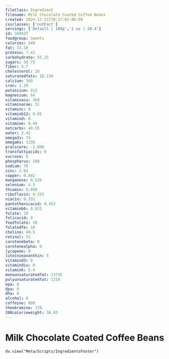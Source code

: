 ```yaml
---
fileClass: Ingredient
filename: Milk Chocolate Coated Coffee Beans
created: 2024-12-21T19:27:02-06:00
cssclasses: ['nutFact']
servings: ['Default | 100g','1 oz | 28.4']
id: 169637
foodgroup: Sweets
calories: 549
fat: 33.18
protein: 7.41
carbohydrate: 55.25
sugars: 50.75
fiber: 5.7
cholesterol: 20
saturatedfats: 18.138
calcium: 169
iron: 2.29
potassium: 413
magnesium: 64
vitaminaiu: 168
vitaminarae: 51
vitaminc: 0
vitaminb12: 0.65
vitamind: 0
vitamine: 0.44
netcarbs: 49.55
water: 2.42
omega3s: 74
omega6s: 1236
pralscore: -2.008
transfattyacids: 0
sucrose: 0
phosphorus: 188
sodium: 70
zinc: 2.02
copper: 0.492
manganese: 0.535
selenium: 4.3
thiamin: 0.098
riboflavin: 0.315
niacin: 0.332
pantothenicacid: 0.453
vitaminb6: 0.031
folate: 10
folicacid: 0
foodfolate: 10
folatedfe: 10
choline: 40.5
retinol: 51
carotenebeta: 0
carotenealpha: 0
lycopene: 0
luteinzeaxanthin: 5
vitamind3: 0
vitamindiu: 0
vitamink: 5.4
monounsaturatedfat: 13735
polyunsaturatedfat: 1310
epa: 0
dpa: 0
dha: 0
alcohol: 0
caffeine: 800
theobromine: 178
200calorieweight: 36.43
---
```


# Milk Chocolate Coated Coffee Beans

```dataviewjs
dv.view("Meta/Scripts/IngredientsFooter")
```